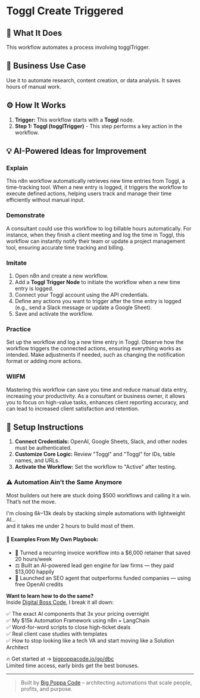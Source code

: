 # Toggl Create Triggered

## 🚀 What It Does
This workflow automates a process involving togglTrigger.

## 💼 Business Use Case
Use it to automate research, content creation, or data analysis. It saves hours of manual work.

## ⚙️ How It Works
1.  **Trigger:** This workflow starts with a **Toggl** node.
2. **Step 1: Toggl (togglTrigger)** - This step performs a key action in the workflow.

## 💡 AI-Powered Ideas for Improvement
### Explain
This n8n workflow automatically retrieves new time entries from Toggl, a time-tracking tool. When a new entry is logged, it triggers the workflow to execute defined actions, helping users track and manage their time efficiently without manual input.

### Demonstrate
A consultant could use this workflow to log billable hours automatically. For instance, when they finish a client meeting and log the time in Toggl, this workflow can instantly notify their team or update a project management tool, ensuring accurate time tracking and billing.

### Imitate
1. Open n8n and create a new workflow.
2. Add a **Toggl Trigger Node** to initiate the workflow when a new time entry is logged.
3. Connect your Toggl account using the API credentials.
4. Define any actions you want to trigger after the time entry is logged (e.g., send a Slack message or update a Google Sheet).
5. Save and activate the workflow.

### Practice
Set up the workflow and log a new time entry in Toggl. Observe how the workflow triggers the connected actions, ensuring everything works as intended. Make adjustments if needed, such as changing the notification format or adding more actions.

### WIIFM
Mastering this workflow can save you time and reduce manual data entry, increasing your productivity. As a consultant or business owner, it allows you to focus on high-value tasks, enhances client reporting accuracy, and can lead to increased client satisfaction and retention.

## 🔧 Setup Instructions
1. **Connect Credentials:** OpenAI, Google Sheets, Slack, and other nodes must be authenticated.
2. **Customize Core Logic:** Review "Toggl" and "Toggl" for IDs, table names, and URLs.
3. **Activate the Workflow:** Set the workflow to "Active" after testing.

### ⚠️ Automation Ain’t the Same Anymore

Most builders out here are stuck doing $500 workflows and calling it a win.  
That’s not the move.  

I'm closing $6k–$13k deals by stacking simple automations with lightweight AI...  
and it takes me under 2 hours to build most of them.

#### 🧠 Examples From My Own Playbook:
- 🔁 Turned a recurring invoice workflow into a $6,000 retainer that saved 20 hours/week  
- ⚖️ Built an AI-powered lead gen engine for law firms — they paid $13,000 happily  
- 🚀 Launched an SEO agent that outperforms funded companies — using free OpenAI credits  

**Want to learn how to do the same?**  
Inside [Digital Boss Code](https://bigpoppacode.io/go/dbc), I break it all down:

✅ The exact AI components that 3x your pricing overnight  
✅ My $15k Automation Framework using n8n + LangChain  
✅ Word-for-word scripts to close high-ticket deals  
✅ Real client case studies with templates  
✅ How to stop looking like a tech VA and start moving like a Solution Architect  

🔥 Get started at → [bigpoppacode.io/go/dbc](https://bigpoppacode.io/go/dbc)  
Limited time access, early birds get the best bonuses.

---
> Built by [Big Poppa Code](https://bigpoppacode.io) – architecting automations that scale people, profits, and purpose.
